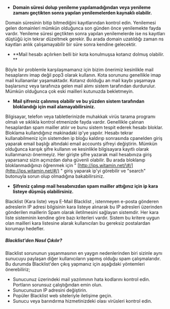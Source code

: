 * **Domain süresi dolup yenileme yapılamadığından veya yenileme zamanı geçtikten sonra yapılan yenilemelerden kaynaklı olabilir.**

Domain süresinin bitip bitmediğini kayıtlarından kontrol edin. Yenilemesi gelen domainleri mümkün olduğunca son günden önce yenilemekte fayda vardır. Yenileme süresi geçtikten sonra yapılan yenilemelerde ise ns kayıtları düştüğü için tekrar düzeltmek gerekir. Bu arada domain uzatıldığı zaman ns kayıtları anlık çalışamayabilir bir süre sonra kendine gelecektir.

* **Mail hesabı açılırken belli bir kota konulmuşsa kotanız dolmuş olabilir.  **

Böyle bir problemle karşılaşmamanız için bizim önerimiz kesinlikle mail hesaplarını imap değil pop3 olarak kullanın. Kota sorununu genellikle imap mail kullananlar yaşamaktadır. Kotanız dolduğu an mail kaybı yaşamaya başlarsınız veya tarafınıza gelen mail alımı sistem tarafından durdurulur. Mümkün olduğunca çok eski mailleri kutunuzda bekletmeyin.

* **Mail şifreniz çalınmış olabilir ve bu yüzden sistem tarafından bloklandığı için mail alamayabilirsiniz.**

Bilgisayar, telefon veya tabletlerinizde muhakkak virüs tarama programı olmalı ve sıklıkla kontrol etmenizde fayda vardır. Genellikle çalınan hesaplardan spam mailler atılır ve bunu sistem tespit ederek hesabı bloklar. Bloklama kullandığınız makinadaki ip'ye yapılır. Hesabı tekrar kullanabilmeniz için sistemden ip bloğu kaldırıp sonrasında cpanelden giriş yaparak email başlığı altındaki email accounts şifreyi değiştirin. Mümkün olduğunca karışık şifre kullanın ve kesinlikle bilgisayara kayıtlı olarak kullanmanızı önermeyiz. Her girişte şifre yazarak mail hesabınıza giriş yaparsanız sizin açınızdan daha güvenli olabilir. Bu arada bloklanıp bloklanmadığınızı öğrenmek için " [http://ips.witamin.net/\#/](http://ips.witamin.net/#/) " giriş yaparak ip'yi görebilir ve "search" butonuyla sorun olup olmadığına bakabilirsiniz.

* **Şifreniz çalınıp mail hesabınızdan spam mailler attığınız için ip kara listeye düşmüş olabilirsiniz.**

Blacklist \(Kara liste\) veya E-Mail Blacklist , istenmeyen e-posta gönderen adreslerin IP adresi bilgisinin kara listeye alınarak bu IP adresleri üzerinden gönderilen maillerin Spam olarak iletilmesini sağlayan sistemdir. Her kara liste sisteminin kendine göre bazı kriterleri vardır. Sistem bu kritere uygun olan mailleri kara listesine alarak kullanıcıları bu gereksiz postalardan korumayı hedefler.

##### Blacklist'den Nasıl Çıkılır?

Blacklist sorununun yaşanmasının en yaygın nedenlerinden biri sizinle aynı sunucuyu paylaşan diğer kullanıcıların yapmış olduğu spam çalışmalarıdır. Bu durumda Blacklist'den çıkış yapmanız için aşağıdaki yöntemleri önerebiliriz;

* Sunucunuz üzerindeki mail yazılımının hata kodlarını kontrol edin. Portların sorunsuz çalıştığından emin olun.
* Sunucunuzun IP adresini değiştirin.
* Popüler Blacklist web siteleriyle iletişime geçin.
* Sunucu veya barındırma hizmetinizdeki olası virüsleri kontrol edin.



  






















